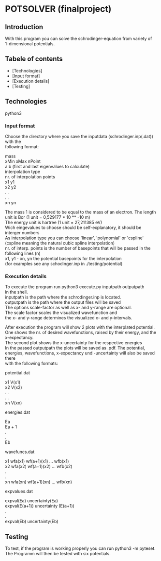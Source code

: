 # POTSOLVER (finalproject)

## Introduction

 With this program you can solve the schrodinger-equation from variety of  
 1-dimensional potentials. 

## Tabele of contents
* [Technologies]
* [Input format]
* [Execution details]
* [Testing]

## Technologies
   python3

### Input format
  Choose the directory where you save the inputdata (schrodinger.inp(.dat)) with the  
  following format:
  
  mass  
  xMin xMax nPoint  
  a b (first and last eigenvalues to calculate)  
  interpolation type  
  nr. of interpolation points  
  x1 y1  
  x2 y2  
  .  .  
  .  .  
  xn yn  
  
  The mass 1 is considered to be equal to the mass of an electron. 
  The length unit is Bor (1 unit = 0,529177 * 10 ** -10 m)  
  The energy unit is hartree (1 unit = 27,211385 eV)  
  Wich eingevalues to choose should be self-explanatory, it should be interger numbers  
  As interpolation type you can choose 'linear', 'polynomial' or 'cspline'  
  (cspline meaning the natural cubic spline interpolation)  
  nr. of interp. points is the number of basepoints that will be passed in the  
  following lines (n)  
  x1, y1 - xn, yn the potential basepoints for the interpolation  
  (for examples see any schodinger.inp in ./testing/potential)  

### Execution details
   To execute the program run python3 execute.py inputpath outputpath  
   in the shell.  
   inputpath is the path where the schrodinger.inp is located.  
   outputpath is the path where the output files will be saved  
   The options scale-factor as well as x- and y-range are optional.  
   The scale factor scales the visualized wavefunction and  
   the x- and y-range determines the visualized x- and y-intervals.  
  
   After execution the program will show 2 plots with the interplated potential.  
   One shows the nr. of desired wavefunctions, raised by their energy, and the  
   x-expectancy.  
   The second plot shows the x-uncertainty for the respective energies  
   In the passed outputpath the plots will be saved as .pdf. The potential,  
   energies, wavefunctions, x-expectancy und -uncertainty will also be saved there  
   with the following formats:  
  
   potential.dat  
     
   x1 V(x1)  
   x2 V(x2)  
   .  .  
   .  .  
   xn V(xn)  

   energies.dat  
 
   Ea  
   Ea + 1  
   .  
   .  
   Eb  

   wavefuncs.dat  
  
   x1 wfa(x1) wf(a+1)(x1) ... wfb(x1)  
   x2 wfa(x2) wf(a+1)(x2) ... wfb(x2)  
   .  
   .  
   xn wfa(xn) wf(a+1)(xn) ... wfb(xn)  
  
   expvalues.dat  
  
   expval(Ea)     uncertainty(Ea)  
   expval(E(a+1)) uncertainty (E(a+1))  
   .   
   .   
   expval(Eb)     uncertainty(Eb)  
  
## Testing
   To test, if the program is working properly you can run python3 -m pyteset.  
   The Programm will then be tested with six potentials.
